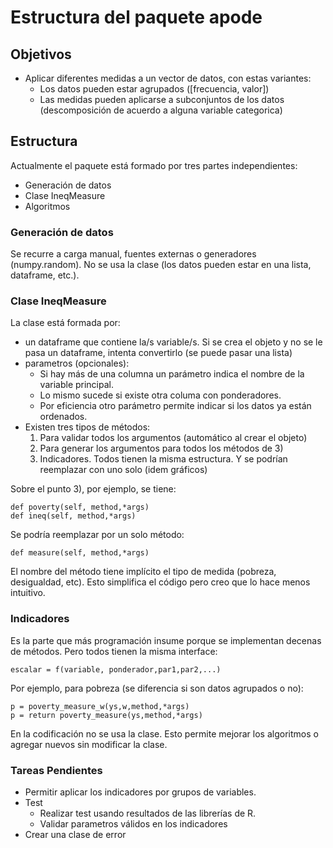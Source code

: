 # Estructura del paquete apode

## Objetivos

* Aplicar diferentes medidas a un vector de datos, con estas variantes:
    - Los datos pueden estar agrupados ([frecuencia, valor])
    - Las medidas pueden aplicarse a subconjuntos de los datos  (descomposición de acuerdo a alguna variable categorica)

## Estructura

Actualmente el paquete está formado por tres partes independientes:

* Generación de datos
* Clase IneqMeasure
* Algoritmos

### Generación de datos

Se recurre a carga manual, fuentes externas o generadores (numpy.random). No se usa la clase (los datos pueden estar en una lista, dataframe, etc.). 

### Clase IneqMeasure

La clase está formada por:

* un dataframe que contiene la/s variable/s. Si se crea el objeto y no se le pasa un dataframe, intenta convertirlo (se puede pasar una lista)
* parametros (opcionales):
    - Si hay más de una columna un parámetro indica el nombre de la variable principal. 
    - Lo mismo sucede si existe otra columa con ponderadores. 
    - Por eficiencia otro parámetro permite indicar si los datos ya están ordenados.
* Existen tres tipos de métodos:
    1) Para validar todos los argumentos (automático al crear el objeto)
    2) Para generar los argumentos para todos los métodos de 3)
    3) Indicadores. Todos tienen la misma estructura. Y se podrían reemplazar con uno solo (idem gráficos)

Sobre el punto 3), por ejemplo, se tiene:

    def poverty(self, method,*args) 
    def ineq(self, method,*args)

Se podría reemplazar por un solo método:

    def measure(self, method,*args)     

El nombre del método tiene implícito el tipo de medida (pobreza, desigualdad, etc). Esto simplifica el código pero creo que lo hace menos intuitivo.

### Indicadores

Es la parte que más programación insume porque se implementan decenas de métodos. Pero todos tienen la misma interface:
    
    escalar = f(variable, ponderador,par1,par2,...) 

Por ejemplo, para pobreza (se diferencia si son datos agrupados o no):

    p = poverty_measure_w(ys,w,method,*args)
    p = return poverty_measure(ys,method,*args)

En la codificación no se usa la clase. Esto permite mejorar los algoritmos o agregar nuevos sin modificar la clase.

### Tareas Pendientes

* Permitir aplicar los indicadores por grupos de variables.
* Test 
    - Realizar test usando resultados de las librerías de R.
    - Validar parametros válidos en los indicadores
* Crear una clase de error

